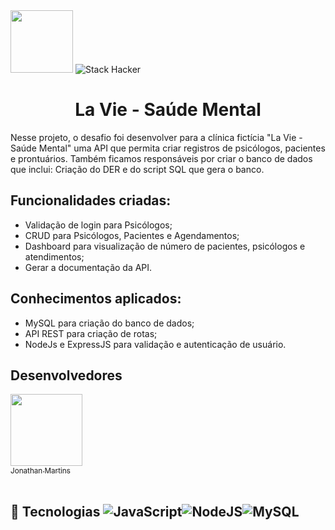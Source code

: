 <div>
  <img src="https://user-images.githubusercontent.com/90655270/161388302-145d58d6-723a-4dc1-97e7-80133dfa4c3a.png" width="100px">
  <img alt="Stack Hacker" src="https://img.shields.io/static/v1?label=stack&message=hacker&color=success&labelColor=grey">
</div>

<h1 align="center">La Vie - Saúde Mental</h1>

Nesse projeto, o desafio foi desenvolver para a clínica fictícia "La Vie - Saúde Mental" uma API que permita criar registros de psicólogos, pacientes e prontuários.
Também ficamos responsáveis por criar o banco de dados que inclui: Criação do DER e do script SQL que gera o banco.

## Funcionalidades criadas: 

- Validação de login para Psicólogos;
- CRUD para Psicólogos, Pacientes e Agendamentos;
- Dashboard para visualização de número de pacientes, psicólogos e atendimentos;
- Gerar a documentação da API.

## Conhecimentos aplicados:

- MySQL para criação do banco de dados;
- API REST para criação de rotas;
- NodeJs e ExpressJS para validação e autenticação de usuário.

## Desenvolvedores
[<img src="https://avatars.githubusercontent.com/u/112213060?v=4" width=115> <br> <sub>Jonathan Martins </sub>](https://github.com/Jonathan-Hacker)   
<br>
## :wrench: Tecnologias ![JavaScript](https://img.shields.io/badge/-JavaScipt-yellow)![NodeJS](https://img.shields.io/badge/-NODE.JS-brightgreen)![MySQL](https://img.shields.io/badge/-MySQL-blue)